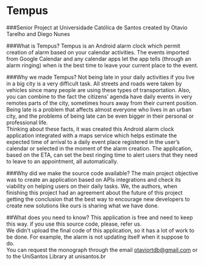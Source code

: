 # Tempus 
###Senior Project at Universidade Católica de Santos created by Otavio Tarelho and Diego Nunes

###What is Tempus?
  Tempus is an Android alarm clock which permit creation of alarm based on your calendar activities. The events imported from Google Calendar and any calendar apps let the app tells (through an alarm ringing) when is the best time to leave your current place to the event. 

###Why we made Tempus?
  Not being late in your daily activities if you live in a big city is a very difficult task. All streets and roads were taken by vehicles since many people are using these types of  transportation.  Also,  you  can  combine  to  the fact  the citizens’ agenda  have  daily events  in  very  remotes  parts  of  the  city,  sometimes  hours  away  from  their  current position. Being late is a problem that affects almost everyone who lives in an urban city, and the problems of being late can be even bigger in their personal or professional life.<br/>
  Thinking  about  these  facts,  it  was  created  this  Android  alarm  clock  application integrated with a maps service which helps estimate the expected time of arrival to a daily event place registered in the user’s calendar  or  selected  in the moment  of the alarm creation. The application, based on the ETA, can set the best ringing time to alert users that they need to leave to an appointment, all automatically.

###Why did we make the source code available?
  The main project objective was to create an application based on APIs integrations and check its viability on helping users on their daily tasks. We, the authors, when finishing this project had an agreement about the future of this project getting the conclusion that the best way to encourage new developers to create new solutions like ours is sharing what we have done.
  
##What does you need to know?
This application is free and need to keep this way. if you use this source code, please, refer us.<br/>
We didn't upload the final code of this application, so it has a lot of work to be done. For example, the alarm is not updating itself when it suppose to do.<br/> 
You can request the monograph through the email otaviortdb@gmail.com or to the UniSantos Library at unisantos.br 
 

